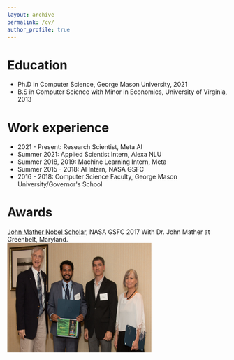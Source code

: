 ```yaml
---
layout: archive
permalink: /cv/
author_profile: true
---
```


Education
======
* Ph.D in Computer Science, George Mason University, 2021
* B.S in Computer Science with Minor in Economics, University of Virginia, 2013

Work experience
======
* 2021 - Present: Research Scientist, Meta AI
* Summer 2021: Applied Scientist Intern, Alexa NLU
* Summer 2018, 2019: Machine Learning Intern, Meta
* Summer 2015 - 2018: AI Intern, NASA GSFC
* 2016 - 2018: Computer Science Faculty, George Mason University/Governor's School

Awards
======
[John Mather Nobel Scholar](https://spacegrant.org/programs/john-mather/john-mather-2017/), NASA GSFC 2017
With Dr. John Mather at Greenbelt, Maryland.<br/><img src='/images/jmns.jpg' width="330" height="250">
